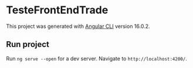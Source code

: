 # TesteFrontEndTrade

This project was generated with [Angular CLI](https://github.com/angular/angular-cli) version 16.0.2.

## Run project

Run `ng serve --open` for a dev server. Navigate to `http://localhost:4200/`.
